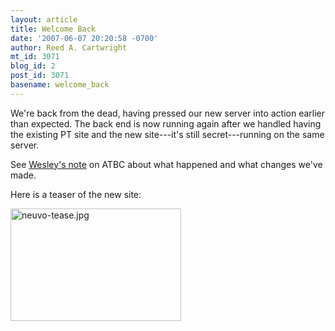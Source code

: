 ```yaml
---
layout: article
title: Welcome Back
date: '2007-06-07 20:20:58 -0700'
author: Reed A. Cartwright
mt_id: 3071
blog_id: 2
post_id: 3071
basename: welcome_back
---
```

We're back from the dead, having pressed our new server into action earlier than expected. The back end is now running again after we handled having the existing PT site and the new site---it's still secret---running on the same server.

See [Wesley's note](http://www.antievolution.org/cgi-bin/ikonboard/ikonboard.cgi?act=SP;f=14;t=1065;p=61773) on ATBC about what happened and what changes we've made.

Here is a teaser of the new site:

<img src="/PT/uploads/2007/neuvo-tease.jpg" alt="neuvo-tease.jpg" width="273" height="180" />

